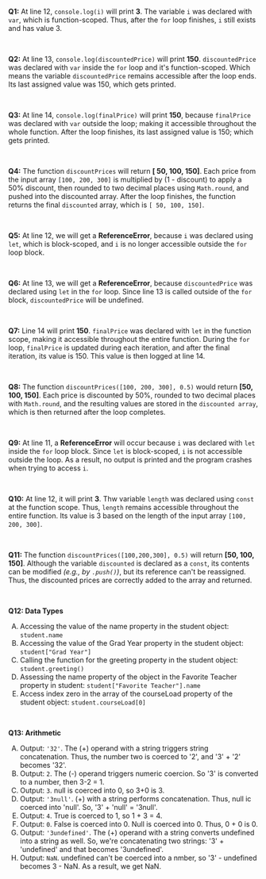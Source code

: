 **Q1:** At line 12, `console.log(i)` will print **3**. The variable `i` was declared with `var`, which is function-scoped. Thus, after the `for` loop finishes, `i` still exists and has value 3.

<br> 

**Q2:** At line 13, `console.log(discountedPrice)` will print **150**. `discountedPrice` was declared with `var` inside the `for` loop and it's function-scoped. Which means the variable `discountedPrice` remains accessible after the loop ends. Its last assigned value was 150, which gets printed. 

<br> 

**Q3:** At line 14, `console.log(finalPrice)` will print **150**, because `finalPrice` was declared with `var` outside the loop; making it accessible throughout the whole function. After the loop finishes, its last assigned value is 150; which gets printed. 

<br>

**Q4:** The function `discountPrices` will return **[ 50, 100, 150]**. Each price from the input array `[100, 200, 300]` is multiplied by (1 - discount) to apply a 50% discount, then rounded to two decimal places using `Math.round`, and pushed into the discounted array. After the loop finishes, the function returns the final `discounted` array, which is `[ 50, 100, 150]`.

<br>

**Q5:** At line 12, we will get a **ReferenceError**, because `i` was declared using `let`, which is block-scoped, and `i` is no longer accessible outside the `for` loop block.

<br>

**Q6:** At line 13, we will get a **ReferenceError**, because `discountedPrice` was declared using `let` in the `for` loop. Since line 13 is called outside of the `for` block, `discountedPrice` will be undefined. 

<br>

**Q7:** Line 14 will print **150**. `finalPrice` was declared with `let` in the function scope, making it accessible throughout the entire function. During the `for` loop, `finalPrice` is updated during each iteration, and after the final iteration, its value is 150. This value is then logged at line 14. 

<br>

**Q8:** The function `discountPrices([100, 200, 300], 0.5)` would return **[50, 100, 150]**. Each price is discounted by 50%, rounded to two decimal places with `Math.round`, and the resulting values are stored in the `discounted array`, which is then returned after the loop completes.

<br>

**Q9:** At line 11, a **ReferenceError** will occur because `i` was declared with `let` inside the `for` loop block. Since `let` is block-scoped, `i` is not accessible outside the loop. As a result, no output is printed and the program crashes when trying to access `i`. 

<br>

**Q10:** At line 12, it will print **3**. Thw variable `length` was declared using `const` at the function scope. Thus, `length` remains accessible throughout the entire function. Its value is 3 based on the length of the input array `[100, 200, 300]`. 

<br>

**Q11:** The function `discountPrices([100,200,300], 0.5)` will return **[50, 100, 150]**. Although the variable `discounted` is declared as a `const`, its contents can be modified *(e.g., by `.push()`)*, but its reference can't be reassigned. Thus, the discounted prices are correctly added to the array and returned. 

<br>

**Q12: Data Types**
<ol type="A">
  <li>Accessing the value of the name property in the student object: <code>student.name</code> </li>
  <li>Accessing the value of the Grad Year property in the student object: <code>student["Grad Year"]</code></li>
  <li>Calling the function for the greeting property in the student object: <code>student.greeting()</code></li>
  <li>Assessing the name property of the object in the Favorite Teacher property in student: <code>student["Favorite Teacher"].name</code></li>
  <li>Access index zero in the array of the courseLoad property of the student object: <code>student.courseLoad[0]</code></li>
</ol>

<br>

**Q13: Arithmetic**
<ol type ="A">
    <li>Output: <code>'32'</code>. The (+) operand with a string triggers string concatenation. Thus, the number two is coerced to '2', and '3' + '2' becomes '32'. </li>
    <li>Output: <code>2</code>. The (-) operand triggers numeric coercion. So '3' is converted to a number, then 3-2 = 1. </li>
    <li>Output: <code>3</code>. null is coerced into 0, so 3+0 is 3.</li>
    <li>Output: <code>'3null'</code>. (+) with a string performs concatenation. Thus, null ic coerced into 'null'. So, '3' + 'null' = '3null'. </li>
    <li>Output: <code>4</code>. True is coerced to 1, so 1 + 3 = 4. </li>
    <li>Output: <code>0</code>. False is coerced into 0. Null is coerced into 0. Thus, 0 + 0 is 0. </li>
    <li>Output: <code>'3undefined'</code>. The (+) operand with a string converts undefined into a string as well. So, we're concatenating two strings: '3' + 'undefined' and that becomes '3undefined'. </li>
    <li>Output: <code>NaN</code>. undefined can't be coerced into a nmber, so '3' - undefined becomes 3 - NaN. As a result, we get NaN. </li>
<ol>